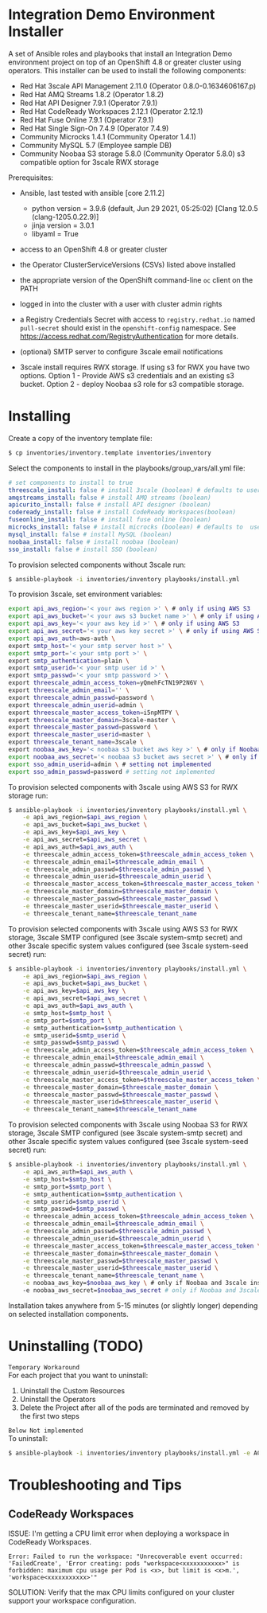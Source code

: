 # Integration Demo Environment Installer

A set of Ansible roles and playbooks that install an Integration Demo environment project on top of an OpenShift 4.8 or greater cluster using operators.  This installer can be used to install the following components:
* Red Hat 3scale API Management 2.11.0 (Operator 0.8.0-0.1634606167.p) 
* Red Hat AMQ Streams 1.8.2 (Operator 1.8.2)
* Red Hat API Designer 7.9.1 (Operator 7.9.1)
* Red Hat CodeReady Workspaces 2.12.1 (Operator 2.12.1)
* Red Hat Fuse Online 7.9.1 (Operator 7.9.1)
* Red Hat Single Sign-On 7.4.9 (Operator 7.4.9)
* Community Microcks 1.4.1 (Community Operator 1.4.1)
* Community MySQL 5.7 (Employee sample DB)
* Community Noobaa S3 storage 5.8.0 (Community Operator 5.8.0) s3 compatible option for 3scale RWX storage 

Prerequisites:
* Ansible, last tested with ansible [core 2.11.2] 
    * python version = 3.9.6 (default, Jun 29 2021, 05:25:02) [Clang 12.0.5 (clang-1205.0.22.9)]
    * jinja version = 3.0.1
    * libyaml = True 


* access to an OpenShift 4.8 or greater cluster
* the Operator ClusterServiceVersions (CSVs) listed above installed
* the appropriate version of the OpenShift command-line `oc` client on the PATH
* logged in into the cluster with a user with cluster admin rights
* a Registry Credentials Secret with access to `registry.redhat.io` named `pull-secret` should exist in the `openshift-config` namespace. See https://access.redhat.com/RegistryAuthentication for more details.
* (optional) SMTP server to configure 3scale email notifications
* 3scale install requires RWX storage.  If using s3 for RWX you have two options.  Option 1 - Provide AWS s3 credentials and an existing s3 bucket.  Option 2 - deploy Noobaa s3 role for s3 compatible storage.  
#
# Installing

Create a copy of the inventory template file:
```bash
$ cp inventories/inventory.template inventories/inventory
```

Select the components to install in the playbooks/group_vars/all.yml file:
```yaml
# set components to install to true
threescale_install: false # install 3scale (boolean) # defaults to user/pass = admin/password
amqstreams_install: false # install AMQ streams (boolean)
apicurito_install: false # install API designer (boolean)
codeready_install: false # install CodeReady Workspaces(boolean)
fuseonline_install: false # install fuse online (boolean)
microcks_install: false # install microcks (boolean) # defaults to  user/pass = admin/password
mysql_install: false # install MySQL (boolean)
noobaa_install: false # install noobaa (boolean)
sso_install: false # install SSO (boolean)
```


To provision selected components without 3scale run:
```bash
$ ansible-playbook -i inventories/inventory playbooks/install.yml
```

To provision 3scale, set environment variables:
```bash
export api_aws_region='< your aws region >' \ # only if using AWS S3
export api_aws_bucket='< your aws s3 bucket name >' \ # only if using AWS S3
export api_aws_key='< your aws key id >' \ # only if using AWS S3
export api_aws_secret='< your aws key secret >' \ # only if using AWS S3
export api_aws_auth=aws-auth \
export smtp_host='< your smtp server host >' \ 
export smtp_port='< your smtp port >' \
export smtp_authentication=plain \
export smtp_userid='< your smtp user id >' \
export smtp_passwd='< your smtp password >' \
export threescale_admin_access_token=yQmehFcTN19P2N6V \
export threescale_admin_email='' \
export threescale_admin_passwd=password \
export threescale_admin_userid=admin \
export threescale_master_access_token=i5npMTPY \
export threescale_master_domain=3scale-master \
export threescale_master_passwd=password \
export threescale_master_userid=master \
export threescale_tenant_name=3scale \
export noobaa_aws_key='< noobaa s3 bucket aws key >' \ # only if Noobaa and 3scale installed separately
export noobaa_aws_secret='< noobaa s3 bucket aws secret >' \ # only if Noobaa and 3scale installed separately
export sso_admin_userid=admin \ # setting not implemented
export sso_admin_passwd=password # setting not implemented
```

To provision selected components with 3scale using AWS S3 for RWX storage run:
```bash
$ ansible-playbook -i inventories/inventory playbooks/install.yml \
    -e api_aws_region=$api_aws_region \
    -e api_aws_bucket=$api_aws_bucket \
    -e api_aws_key=$api_aws_key \
    -e api_aws_secret=$api_aws_secret \
    -e api_aws_auth=$api_aws_auth \
    -e threescale_admin_access_token=$threescale_admin_access_token \
    -e threescale_admin_email=$threescale_admin_email \
    -e threescale_admin_passwd=$threescale_admin_passwd \
    -e threescale_admin_userid=$threescale_admin_userid \
    -e threescale_master_access_token=$threescale_master_access_token \
    -e threescale_master_domain=$threescale_master_domain \
    -e threescale_master_passwd=$threescale_master_passwd \
    -e threescale_master_userid=$threescale_master_userid \
    -e threescale_tenant_name=$threescale_tenant_name
```

To provision selected components with 3scale using AWS S3 for RWX storage, 3scale SMTP configured (see 3scale system-smtp secret) and other 3scale specific system values configured (see 3scale system-seed secret) run:
```bash
$ ansible-playbook -i inventories/inventory playbooks/install.yml \
    -e api_aws_region=$api_aws_region \
    -e api_aws_bucket=$api_aws_bucket \
    -e api_aws_key=$api_aws_key \
    -e api_aws_secret=$api_aws_secret \
    -e api_aws_auth=$api_aws_auth \
    -e smtp_host=$smtp_host \
    -e smtp_port=$smtp_port \
    -e smtp_authentication=$smtp_authentication \
    -e smtp_userid=$smtp_userid \
    -e smtp_passwd=$smtp_passwd \
    -e threescale_admin_access_token=$threescale_admin_access_token \
    -e threescale_admin_email=$threescale_admin_email \
    -e threescale_admin_passwd=$threescale_admin_passwd \
    -e threescale_admin_userid=$threescale_admin_userid \
    -e threescale_master_access_token=$threescale_master_access_token \
    -e threescale_master_domain=$threescale_master_domain \
    -e threescale_master_passwd=$threescale_master_passwd \
    -e threescale_master_userid=$threescale_master_userid \
    -e threescale_tenant_name=$threescale_tenant_name
```

To provision selected components with 3scale using Noobaa S3 for RWX storage, 3scale SMTP configured (see 3scale system-smtp secret) and other 3scale specific system values configured (see 3scale system-seed secret) run:
```bash
$ ansible-playbook -i inventories/inventory playbooks/install.yml \
    -e api_aws_auth=$api_aws_auth \
    -e smtp_host=$smtp_host \
    -e smtp_port=$smtp_port \
    -e smtp_authentication=$smtp_authentication \
    -e smtp_userid=$smtp_userid \
    -e smtp_passwd=$smtp_passwd \
    -e threescale_admin_access_token=$threescale_admin_access_token \
    -e threescale_admin_email=$threescale_admin_email \
    -e threescale_admin_passwd=$threescale_admin_passwd \
    -e threescale_admin_userid=$threescale_admin_userid \
    -e threescale_master_access_token=$threescale_master_access_token \
    -e threescale_master_domain=$threescale_master_domain \
    -e threescale_master_passwd=$threescale_master_passwd \
    -e threescale_master_userid=$threescale_master_userid \
    -e threescale_tenant_name=$threescale_tenant_name \
    -e noobaa_aws_key=$noobaa_aws_key \ # only if Noobaa and 3scale installed separately
    -e noobaa_aws_secret=$noobaa_aws_secret # only if Noobaa and 3scale installed separately
```


Installation takes anywhere from 5-15 minutes (or slightly longer) depending on selected installation components.
  
#
# Uninstalling (TODO)

```Temporary Workaround```  
For each project that you want to uninstall:
1. Uninstall the Custom Resources
2. Uninstall the Operators
3. Delete the Project after all of the pods are terminated and removed by the first two steps

```Below Not implemented```  
To uninstall:
```bash
$ ansible-playbook -i inventories/inventory playbooks/install.yml -e ACTION=uninstall
```
#
# Troubleshooting and Tips


## CodeReady Workspaces

ISSUE:  I'm getting a CPU limit error when deploying a workspace in CodeReady Workspaces.

```Error: Failed to run the workspace: "Unrecoverable event occurred: 'FailedCreate', 'Error creating: pods "workspace<xxxxxxxxxxx>" is forbidden: maximum cpu usage per Pod is <x>, but limit is <x>m.', 'workspace<xxxxxxxxxxx>'"```

SOLUTION:  Verify that the max CPU limits configured on your cluster support your workspace configuration.
```
